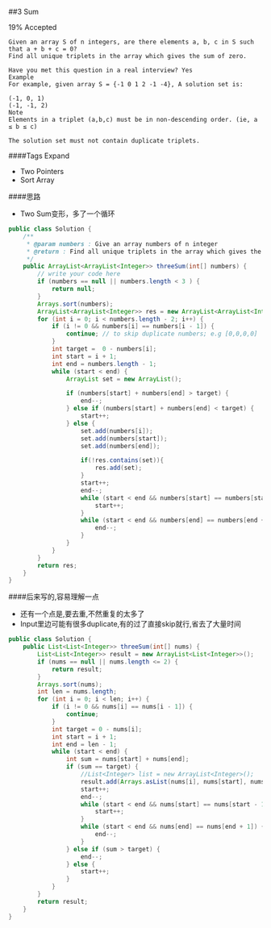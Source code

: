 ##3 Sum

19% Accepted

	Given an array S of n integers, are there elements a, b, c in S such that a + b + c = 0?
    Find all unique triplets in the array which gives the sum of zero.

	Have you met this question in a real interview? Yes
	Example
	For example, given array S = {-1 0 1 2 -1 -4}, A solution set is:

	(-1, 0, 1)
	(-1, -1, 2)
	Note
	Elements in a triplet (a,b,c) must be in non-descending order. (ie, a ≤ b ≤ c)

	The solution set must not contain duplicate triplets.

####Tags Expand
- Two Pointers
- Sort Array

####思路
- Two Sum变形，多了一个循环

```java
public class Solution {
    /**
     * @param numbers : Give an array numbers of n integer
     * @return : Find all unique triplets in the array which gives the sum of zero.
     */
    public ArrayList<ArrayList<Integer>> threeSum(int[] numbers) {
        // write your code here
        if (numbers == null || numbers.length < 3 ) {
            return null;
        }
        Arrays.sort(numbers);
        ArrayList<ArrayList<Integer>> res = new ArrayList<ArrayList<Integer>>();
        for (int i = 0; i < numbers.length - 2; i++) {
            if (i != 0 && numbers[i] == numbers[i - 1]) {
				continue; // to skip duplicate numbers; e.g [0,0,0,0]
			}
            int target =  0 - numbers[i];
            int start = i + 1;
            int end = numbers.length - 1;
            while (start < end) {
                ArrayList set = new ArrayList();

                if (numbers[start] + numbers[end] > target) {
                    end--;
                } else if (numbers[start] + numbers[end] < target) {
                    start++;
                } else {
                    set.add(numbers[i]);
                    set.add(numbers[start]);
                    set.add(numbers[end]);

                    if(!res.contains(set)){
                        res.add(set);
                    }
                    start++;
                    end--;
                    while (start < end && numbers[start] == numbers[start - 1]){
                        start++;
                    }
                    while (start < end && numbers[end] == numbers[end + 1]) {
                        end--;
                    }
                }
            }
        }
        return res;
    }
}

```

####后来写的,容易理解一点
- 还有一个点是,要去重,不然重复的太多了
- Input里边可能有很多duplicate,有的过了直接skip就行,省去了大量时间

```java
public class Solution {
    public List<List<Integer>> threeSum(int[] nums) {
        List<List<Integer>> result = new ArrayList<List<Integer>>();
        if (nums == null || nums.length <= 2) {
            return result;
        }
        Arrays.sort(nums);
        int len = nums.length;
        for (int i = 0; i < len; i++) {
            if (i != 0 && nums[i] == nums[i - 1]) {
                continue;
            }
            int target = 0 - nums[i];
            int start = i + 1;
            int end = len - 1;
            while (start < end) {
                int sum = nums[start] + nums[end];
                if (sum == target) {
                    //List<Integer> list = new ArrayList<Integer>();
                    result.add(Arrays.asList(nums[i], nums[start], nums[end]));
                    start++;
                    end--;
                    while (start < end && nums[start] == nums[start - 1]){
                        start++;
                    }
                    while (start < end && nums[end] == nums[end + 1]) {
                        end--;
                    }
                } else if (sum > target) {
                    end--;
                } else {
                    start++;
                }
            }
        }
        return result;
    }
}
```
